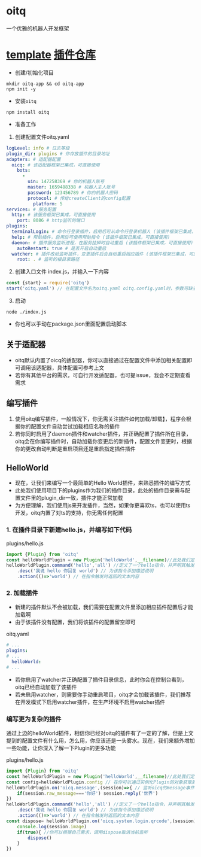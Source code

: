 # oitq
 一个优雅的机器人开发框架
# [template](https://github.com/oitq/app/tree/v3) [插件仓库](https://github.com/oitq/packages)
- 创建/初始化项目
```shell
mkdir oitq-app && cd oitq-app
npm init -y
```
- 安装`oitq`
```shell
npm install oitq
```
- 准备工作
1. 创建配置文件oitq.yaml
```yaml
logLevel: info # 日志等级
plugin_dir: plugins # 你存放插件的目录地址
adapters: # 适配器配置
  oicq: # 该适配器框架已集成，可直接使用
    bots:
      -
        uin: 147258369 # 你的机器人账号
        master: 1659488338 # 机器人主人账号
        password: 123456789 # 你的机器人密码
        protocol: # 传给createClient的config配置
          platform: 5
services: # 服务配置
  http: # 该服务框架已集成，可直接使用
    port: 8086 # http监听的端口
plugins:
  terminalLogin: # 命令行登录插件，启用后可从命令行登录机器人 (该插件框架已集成，可直接使用)
  help: # 帮助插件，启用后可使用帮助指令 (该插件框架已集成，可直接使用)
  daemon: # 插件服务监听进程，在服务挂掉时自动重启 (该插件框架已集成，可直接使用)
    autoRestart: true # 是否开启自动重启
  watcher: # 插件改动监听插件，变更插件后会自动重启相应插件 (该插件框架已集成，可直接使用)
    root: . # 监听的根目录路径
```
2. 创建入口文件 index.js，并输入一下内容
```javascript
const {start} = require('oitq')
start('oitq.yaml') // 在配置文件名为oitq.yaml oitq.config.yaml时，参数可缺省
```
3. 启动
```shell
node ./index.js
```
- 你也可以手动在package.json里面配置启动脚本
## 关于适配器
- oitq默认内置了oicq的适配器，你可以直接通过在配置文件中添加相关配置即可调用该适配器，具体配置可参考上文
- 若你有其他平台的需求，可自行开发适配器，也可提issue，我会不定期查看需求
## 编写插件
1. 使用oitq编写插件，一般情况下，你无需关注插件如何加载/卸载】，程序会根据你的配置文件自动尝试加载相应名称的插件
2. 若你同时启用了daemon插件和watcher插件，并正确配置了插件所在目录，oitq会在你编写插件时，自动加载你变更后的新插件，配置文件变更时，根据你的更改自动判断是重启项目还是重启指定插件插件
## HelloWorld
- 现在，让我们来编写一个最简单的Hello World插件，来熟悉插件的编写方式
- 此处我们使用项目下的plugins作为我们的插件目录，此处的插件目录需与配置文件里的plugin_dir一致，插件才能正常加载
- 为方便理解，我们使用js来开发插件，当然，如果你更喜欢ts，也可以使用ts开发，oitq内置了对ts的支持，你无需任何配置
### 1. 在插件目录下新建hello.js，并编写如下代码
plugins/hello.js
```javascript
import {Plugin} from 'oitq'
const helloWorldPlugin = new Plugin('helloWorld',__filename)//此处我们定义了一个名为helloWorld的插件，并声明了其所在的文件路径为__filename
helloWorldPlugin.command('hello','all') //定义了一个hello指令，并声明其触发环境为all(即所有收到的消息)
    .desc('我说 hello 你回复 world') // 为该指令添加描述说明
    .action(()=>'world') // 在指令触发时返回的文本内容
```

### 2. 加载插件

- 新建的插件默认不会被加载，我们需要在配置文件里添加相应插件配置后才能加载啊
- 由于该插件没有配置，我们将该插件的配置留空即可

oitq.yaml
```yaml
# ...
plugins:
# ...
  helloWorld:
# ...
```
- 若你启用了watcher并正确配置了插件目录信息，此时你会在控制台看到，oitq已经自动加载了该插件
- 若未启用watcher，则需要你手动重启项目，oitq才会加载该插件，我们推荐在开发模式下启用watcher插件，在生产环境不启用watcher插件
### 编写更为复杂的插件
通过上边的helloWorld插件，相信你已经对oitq的插件有了一定的了解，但是上文提到的配置文件有什么用，怎么用，你应该还是一头雾水。现在，我们来额外增加一些功能，让你深入了解一下Plugin的更多功能

plugins/hello.js
```javascript
import {Plugin} from 'oitq'
const helloWorldPlugin = new Plugin('helloWorld',__filename)//此处我们定义了一个名为helloWorld的插件，并声明了其所在的文件路径为__filename
const config=helloWorldPlugin.config // 在你可以通过实例化Plugin的对象获取到该插件的配置
helloWorldPlugin.on('oicq.message',(session)=>{ // 监听oicq的message事件，oicq适配器对oicq的数据做了封装，将所有事件的参数封装为统一的session
    if(session.raw_message==='你好') session.reply('世界')
})
helloWorldPlugin.command('hello','all') //定义了一个hello指令，并声明其触发环境为all(即所有收到的消息)
    .desc('我说 hello 你回复 world') // 为该指令添加描述说明
    .action(()=>'world') // 在指令触发时返回的文本内容
const dispose= helloWorldPlugin.on('oicq.system.login.qrcode',(session)=>{ // oitq对底层事件传输做了封装，on方法会返回一个取消当前监听的回调函数
    console.log(session.image)
    if(true){ //你可以根据自己需求，调用dispose取消当前监听
        dispose()
    }
})

```
